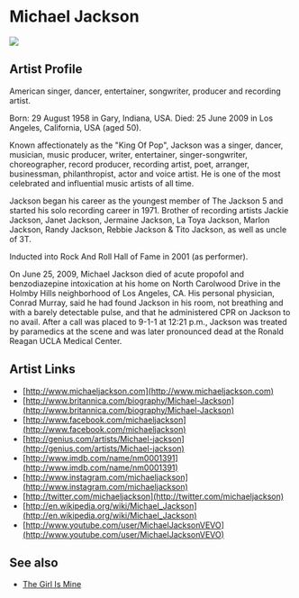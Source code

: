 # Michael Jackson

![](../../asssets/artists/Michael_Jackson.png)

## Artist Profile

American singer, dancer, entertainer, songwriter, producer and recording artist.

Born: 29 August 1958 in Gary, Indiana, USA.
Died: 25 June 2009 in Los Angeles, California, USA (aged 50).

Known affectionately as the "King Of Pop", Jackson was a singer, dancer, musician, music producer, writer, entertainer, singer-songwriter, choreographer, record producer, recording artist, poet, arranger, businessman, philanthropist, actor and voice artist. He is one of the most celebrated and influential music artists of all time.
 
Jackson began his career as the youngest member of The Jackson 5 and started his solo recording career in 1971. Brother of recording artists Jackie Jackson, Janet Jackson, Jermaine Jackson, La Toya Jackson, Marlon Jackson, Randy Jackson, Rebbie Jackson & Tito Jackson, as well as uncle of 3T.

Inducted into Rock And Roll Hall of Fame in 2001 (as performer).

On June 25, 2009, Michael Jackson died of acute propofol and benzodiazepine intoxication at his home on North Carolwood Drive in the Holmby Hills neighborhood of Los Angeles, CA. His personal physician, Conrad Murray, said he had found Jackson in his room, not breathing and with a barely detectable pulse, and that he administered CPR on Jackson to no avail. After a call was placed to 9-1-1 at 12:21 p.m., Jackson was treated by paramedics at the scene and was later pronounced dead at the Ronald Reagan UCLA Medical Center.

## Artist Links

- [http://www.michaeljackson.com](http://www.michaeljackson.com)
- [http://www.britannica.com/biography/Michael-Jackson](http://www.britannica.com/biography/Michael-Jackson)
- [http://www.facebook.com/michaeljackson](http://www.facebook.com/michaeljackson)
- [http://genius.com/artists/Michael-jackson](http://genius.com/artists/Michael-jackson)
- [http://www.imdb.com/name/nm0001391](http://www.imdb.com/name/nm0001391)
- [http://www.instagram.com/michaeljackson](http://www.instagram.com/michaeljackson)
- [http://twitter.com/michaeljackson](http://twitter.com/michaeljackson)
- [http://en.wikipedia.org/wiki/Michael_Jackson](http://en.wikipedia.org/wiki/Michael_Jackson)
- [http://www.youtube.com/user/MichaelJacksonVEVO](http://www.youtube.com/user/MichaelJacksonVEVO)


## See also

- [The Girl Is Mine](Michael_Jackson-The_Girl_Is_Mine.md)
